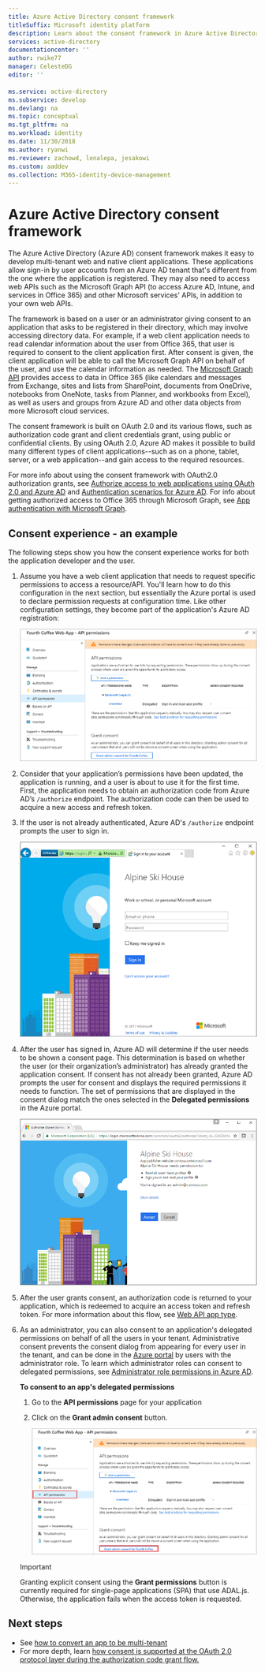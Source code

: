 ```yaml
---
title: Azure Active Directory consent framework 
titleSuffix: Microsoft identity platform
description: Learn about the consent framework in Azure Active Directory and how it makes it easy to develop multi-tenant web and native client applications.
services: active-directory
documentationcenter: ''
author: rwike77
manager: CelesteDG
editor: ''

ms.service: active-directory
ms.subservice: develop
ms.devlang: na
ms.topic: conceptual
ms.tgt_pltfrm: na
ms.workload: identity
ms.date: 11/30/2018
ms.author: ryanwi
ms.reviewer: zachowd, lenalepa, jesakowi
ms.custom: aaddev
ms.collection: M365-identity-device-management
---
```


# Azure Active Directory consent framework

The Azure Active Directory (Azure AD) consent framework makes it easy to develop multi-tenant web and native client applications. These applications allow sign-in by user accounts from an Azure AD tenant that's different from the one where the application is registered. They may also need to access web APIs such as the Microsoft Graph API (to access Azure AD, Intune, and services in Office 365) and other Microsoft services' APIs, in addition to your own web APIs.

The framework is based on a user or an administrator giving consent to an application that asks to be registered in their directory, which may involve accessing directory data. For example, if a web client application needs to read calendar information about the user from Office 365, that user is required to consent to the client application first. After consent is given, the client application will be able to call the Microsoft Graph API on behalf of the user, and use the calendar information as needed. The [Microsoft Graph API](https://developer.microsoft.com/graph) provides access to data in Office 365 (like calendars and messages from Exchange, sites and lists from SharePoint, documents from OneDrive, notebooks from OneNote, tasks from Planner, and workbooks from Excel), as well as users and groups from Azure AD and other data objects from more Microsoft cloud services.

The consent framework is built on OAuth 2.0 and its various flows, such as authorization code grant and client credentials grant, using public or confidential clients. By using OAuth 2.0, Azure AD makes it possible to build many different types of client applications--such as on a phone, tablet, server, or a web application--and gain access to the required resources.

For more info about using the consent framework with OAuth2.0 authorization grants, see [Authorize access to web applications using OAuth 2.0 and Azure AD](v1-protocols-oauth-code.md) and [Authentication scenarios for Azure AD](authentication-scenarios.md). For info about getting authorized access to Office 365 through Microsoft Graph, see [App authentication with Microsoft Graph](https://developer.microsoft.com/graph/docs/authorization/auth_overview).

## Consent experience - an example

The following steps show you how the consent experience works for both the application developer and the user.

1. Assume you have a web client application that needs to request specific permissions to access a resource/API. You'll learn how to do this configuration in the next section, but essentially the Azure portal is used to declare permission requests at configuration time. Like other configuration settings, they become part of the application's Azure AD registration:

    ![Permissions to other applications](./media/consent-framework/permissions.png)

1. Consider that your application’s permissions have been updated, the application is running, and a user is about to use it for the first time. First, the application needs to obtain an authorization code from Azure AD’s `/authorize` endpoint. The authorization code can then be used to acquire a new access and refresh token.

1. If the user is not already authenticated, Azure AD's `/authorize` endpoint prompts the user to sign in.

    ![User or administrator sign in to Azure AD](./media/quickstart-v1-integrate-apps-with-azure-ad/usersignin.png)

1. After the user has signed in, Azure AD will determine if the user needs to be shown a consent page. This determination is based on whether the user (or their organization’s administrator) has already granted the application consent. If consent has not already been granted, Azure AD prompts the user for consent and displays the required permissions it needs to function. The set of permissions that are displayed in the consent dialog match the ones selected in the **Delegated permissions** in the Azure portal.

    ![Shows an example of permissions displayed in the consent dialog](./media/quickstart-v1-integrate-apps-with-azure-ad/consent.png)

1. After the user grants consent, an authorization code is returned to your application, which is redeemed to acquire an access token and refresh token. For more information about this flow, see [Web API app type](web-api.md).

1. As an administrator, you can also consent to an application's delegated permissions on behalf of all the users in your tenant. Administrative consent prevents the consent dialog from appearing for every user in the tenant, and can be done in the [Azure portal](https://portal.azure.com) by users with the administrator role. To learn which administrator roles can consent to delegated permissions, see [Administrator role permissions in Azure AD](../users-groups-roles/directory-assign-admin-roles.md).

    **To consent to an app's delegated permissions**

   1. Go to the **API permissions** page for your application
   1. Click on the **Grant admin consent** button.

      ![Grant permissions for explicit admin consent](./media/consent-framework/grant-consent.png)

   > [!IMPORTANT]
   > Granting explicit consent using the **Grant permissions** button is currently required for single-page applications (SPA) that use ADAL.js. Otherwise, the application fails when the access token is requested.

## Next steps

* See [how to convert an app to be multi-tenant](howto-convert-app-to-be-multi-tenant.md)
* For more depth, learn [how consent is supported at the OAuth 2.0 protocol layer during the authorization code grant flow.](https://docs.microsoft.com/azure/active-directory/develop/active-directory-protocols-oauth-code#request-an-authorization-code)
